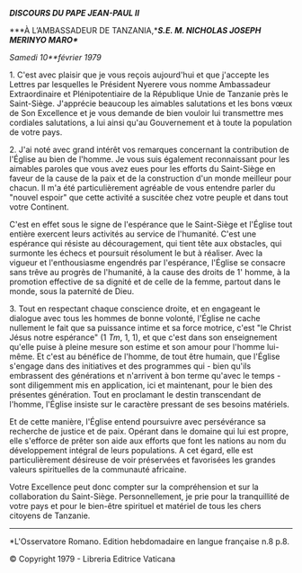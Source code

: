 ***DISCOURS DU PAPE JEAN-PAUL II***

***À L’AMBASSADEUR DE TANZANIA,****S.E. M. NICHOLAS JOSEPH MERINYO MARO\****

*Samedi 10**février 1979*

1\. C'est avec plaisir que je vous reçois aujourd'hui et que j'accepte les Lettres par lesquelles le Président Nyerere vous nomme Ambassadeur Extraordinaire et Plénipotentiaire de la République Unie de Tanzanie près le Saint-Siège. J'apprécie beaucoup les aimables salutations et les bons vœux de Son Excellence et je vous demande de bien vouloir lui transmettre mes cordiales salutations, a lui ainsi qu'au Gouvernement et à toute la population de votre pays.

2\. J'ai noté avec grand intérêt vos remarques concernant la contribution de l'Église au bien de l'homme. Je vous suis également reconnaissant pour les aimables paroles que vous avez eues pour les efforts du Saint-Siège en faveur de la cause de la paix et de la construction d'un monde meilleur pour chacun. Il m'a été particulièrement agréable de vous entendre parler du "nouvel espoir" que cette activité a suscitée chez votre peuple et dans tout votre Continent.

C'est en effet sous le signe de l'espérance que le Saint-Siège et l'Église tout entière exercent leurs activités au service de l'humanité. C'est une espérance qui résiste au découragement, qui tient tête aux obstacles, qui surmonte les échecs et poursuit résolument le but à réaliser. Avec la vigueur et l'enthousiasme engendrés par l'espérance, l'Église se consacre sans trêve au progrès de l'humanité, à la cause des droits de 1' homme, à la promotion effective de sa dignité et de celle de la femme, partout dans le monde, sous la paternité de Dieu.

3\. Tout en respectant chaque conscience droite, et en engageant le dialogue avec tous les hommes de bonne volonté, l'Église ne cache nullement le fait que sa puissance intime et sa force motrice, c'est "le Christ Jésus notre espérance" (1 *Tm*, 1, 1), et que c'est dans son enseignement qu'elle puise à pleine mesure son estime et son amour pour l'homme lui-même. Et c'est au bénéfice de l'homme, de tout être humain, que l'Église s'engage dans des initiatives et des programmes qui - bien qu'ils embrassent des générations et n'arrivent à bon terme qu'avec le temps - sont diligemment mis en application, ici et maintenant, pour le bien des présentes génération. Tout en proclamant le destin transcendant de l'homme, l'Église insiste sur le caractère pressant de ses besoins matériels.

Et de cette manière, l'Église entend poursuivre avec persévérance sa recherche de justice et de paix. Opérant dans le domaine qui lui est propre, elle s'efforce de prêter son aide aux efforts que font les nations au nom du développement intégral de leurs populations. A cet égard, elle est particulièrement désireuse de voir préservées et favorisées les grandes valeurs spirituelles de la communauté africaine.

Votre Excellence peut donc compter sur la compréhension et sur la collaboration du Saint-Siège. Personnellement, je prie pour la tranquillité de votre pays et pour le bien-être spirituel et matériel de tous les chers citoyens de Tanzanie.

* * *

\*L'Osservatore Romano. Edition hebdomadaire en langue française n.8 p.8.

© Copyright 1979 - Libreria Editrice Vaticana